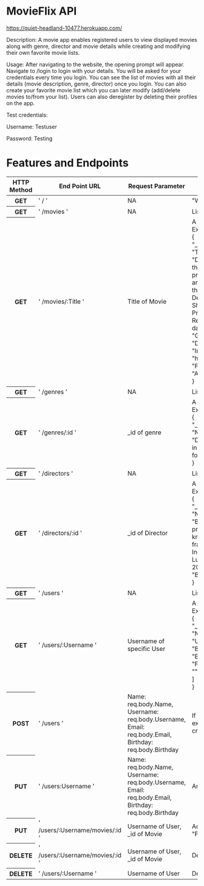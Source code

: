 <h1>MovieFlix API</h1>

https://quiet-headland-10477.herokuapp.com/

Description: A movie app enables registered users to view displayed movies along with genre, director and movie details while creating and modifying their own favorite movie lists.

Usage: After navigating to the website, the opening prompt will appear. Navigate to /login to login with your details. You will be asked for your credentials every time you login. You can see the list of movies with all their details (movie description, genre, director) once you login. You can also create your favorite movie list which you can later modify (add/delete movies to/from your list). Users can also deregister by deleting their profiles on the app.

Test credentials: 

Username: Testuser

Password: Testing


<h1>Features and Endpoints</h1>

<table class="table">
		<thead class="thead-dark">
		  <tr>
			<th scope="col">HTTP Method</th>
			<th scope="col">End Point URL</th>
			<th scope="col">Request Parameter</th>
			<th scope="col">Response</th>
			<th scope="col">Format of Response</th>
		  </tr>
		</thead>
		<tbody>
		  <tr>
			<th scope="row">GET</th>
			<td>' / '</td>
			<td>NA</td>
			<td>"Welcome to Mobflix"</td>
			<td>Text</td>
		  </tr>
		  <tr>
			<th scope="row">GET</th>
			<td>' /movies '</td>
			<td>NA</td>
			<td>List of all Movies</td>
			<td>JSON</td>
		  </tr>
		  <tr>
			<th scope="row">GET</th>
			<td>' /movies/:Title '</td>
			<td>Title of Movie</td>
			<td>A JSON object holding data of a single Movie,<br>
				Example:<br>
				{<br>
						"_id": "6141668d44b7a5a6f647d8e0",<br>
						"Title": "Shrek",<br>
						"Description": "Once upon a time, in a far away swamp,
						there lived an ogre named Shrek (Mike Myers) whose precious 
						solitude is suddenly shattered by an invasion of annoying fairy 
						tale characters. They were all banished from their kingdom by the 
						evil Lord Farquaad (John Lithgow). Determined to save their 
						home -- not to mention his -- Shrek cuts a deal with Farquaad and 
						sets out to rescue Princess Fiona (Cameron Diaz) to be Farquaad's bride. 
						Rescuing the Princess may be small compared to her deep, dark secret.",<br>
						"Genre": "6147e412921e904877666dd8",<br>
						"Director": "6147f37d921e904877666df7",<br>
						"ImagePath": "https://en.wikipedia.org/wiki/Shrek#/media/File:Shrek.jpg",<br>
						"Featured": false<br>
						"Actors": [],<br>
				}</td>
			<td>JSON</td>
		  </tr>
		  <tr>
			<th scope="row">GET</th>
			<td>' /genres '</td>
			<td>NA</td>
			<td>List of all Genres</td>
			<td>JSON</td>
		  </tr>
		  <tr>
			<th scope="row">GET</th>
			<td>' /genres/:id '</td>
			<td>_id of genre</td>
			<td>A JSON object holding data of a single Genre,<br>
				Example:<br>
					{<br>
						"_id": "6147cf3d921e904877666dbe",<br>
						"Name": "Fantasy",<br>
						"Description": "Fantasy is a genre of speculative fiction set in a
						fictional universe, often inspired by real world myth and folklore."<br>
					}</td>
			<td>JSON</td>
		  </tr>
		  <tr>
			<th scope="row">GET</th>
			<td>' /directors '</td>
			<td>NA</td>
			<td>List of all Directors</td>
			<td>JSON</td>
		  </tr>
		  <tr>
			<th scope="row">GET</th>
			<td>' /directors/:id '</td>
			<td>_id of Director</td>
			<td>A JSON object holding data of a single Director,<br>
				Example:<br>
					{<br>
						"_id": "6147a5e1dc868250994ebe38",<br>
						"Name": "George Lucas",<br>
						"Bio": "George Lucas  is an American film director, producer,
						screenwriter, and entrepreneur. Lucas is best known for creating
						the Star Wars and Indiana Jones franchises and founding Lucasfilm,
						LucasArts, and Industrial Light & Magic. He served as chairman of
						Lucasfilm before selling it to The Walt Disney Company in 2012.",<br>
						"Birth": "1944-05-14T07:00:00.000Z"<br>
					}</td>
			<td>JSON</td>
		  </tr>
		  <tr>
			<th scope="row">GET</th>
			<td>' /users '</td>
			<td>NA</td>
			<td>List of all Users</td>
			<td>JSON</td>
		  </tr>
		  <tr>
			<th scope="row">GET</th>
			<td>' /users/:Username '</td>
			<td>Username of specific User</td>
			<td>A JSON object holding data of a single User,<br>
				Example:<br>
					{<br>
						"_id": "6147f8a9921e904877666e15",<br>
						"Name": "Gloria Lopez",<br>
						"Username": "GloriusGirl11",<br>
						"Birthday": "1994-07-16T00:00:00.000Z",<br>
						"Email": "Gloria_Lopez@Gmail.com",<br>
						"FavoriteMovies": [<br>
							""<br>
						]<br>
					}</td>
			<td>JSON</td>
		  </tr>
		  <tr>
			<th scope="row">POST</th>
			<td>' /users '</td>
			<td>Name: req.body.Name,<br>
				Username: req.body.Username,<br>
				Email: req.body.Email,<br>
				Birthday: req.body.Birthday</td>
			<td>If Username already exists; req.body.Username + ' already exists' will be returned. 
				If successful creation, a newly created JSON object holding data of a single User.</td>
			<td>JSON</td>
		  </tr>
		  <tr>
			<th scope="row">PUT</th>
			<td>' /users:Username '</td>
			<td>Name: req.body.Name,<br>
				Username: req.body.Username,<br>
				Email: req.body.Email,<br>
				Birthday: req.body.Birthday</td>
			<td>An Updated JSON Object with the requested body input.</td>
			<td>JSON</td>
		  </tr>
		  <tr>
			<th scope="row">PUT</th>
			<td>' /users/:Username/movies/:id '</td>
			<td>Username of User, _id of Movie</td>
			<td>Addition of JSON object of a single movie to the "FavoriteMovies" array</td>
			<td>JSON ObjectId</td>
		  </tr>
		  <tr>
			<th scope="row">DELETE</th>
			<td>' /users/:Username/movies/:id '</td>
			<td>Username of User, _id of Movie</td>
			<td>Deletion of JSON object of single move from the </td>
			<td>NA</td>
		  </tr>
		  <tr>
			<th scope="row">DELETE</th>
			<td>' /users/:Username '</td>
			<td>Username of User</td>
			<td>Deletion of indicated user</td>
			<td>NA</td>
		  </tr>
		</tbody>
	  </table>
